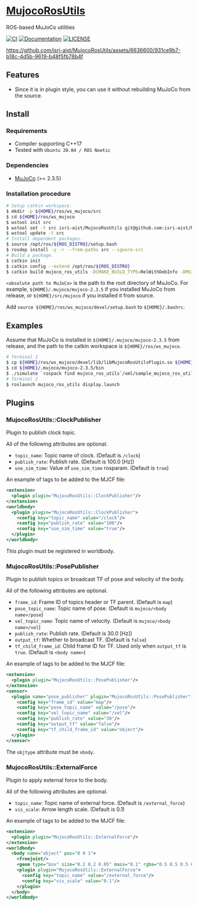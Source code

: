 # [MujocoRosUtils](https://github.com/isri-aist/MujocoRosUtils)
ROS-based MuJoCo utilities

[![CI](https://github.com/isri-aist/MujocoRosUtils/actions/workflows/ci.yaml/badge.svg)](https://github.com/isri-aist/MujocoRosUtils/actions/workflows/ci.yaml)
[![Documentation](https://img.shields.io/badge/doxygen-online-brightgreen?logo=read-the-docs&style=flat)](https://isri-aist.github.io/MujocoRosUtils/)
[![LICENSE](https://img.shields.io/github/license/isri-aist/MujocoRosUtils)](https://github.com/isri-aist/MujocoRosUtils/blob/master/LICENSE)

https://github.com/isri-aist/MujocoRosUtils/assets/6636600/931ce9b7-b18c-4d5b-9619-b48f5fb78b4f

## Features
- Since it is in plugin style, you can use it without rebuilding MuJoCo from the source.

## Install

### Requirements
- Compiler supporting C++17
- Tested with `Ubuntu 20.04 / ROS Noetic`

### Dependencies
- [MuJoCo](https://github.com/deepmind/mujoco) (>= 2.3.5)

### Installation procedure
```bash
# Setup catkin workspace.
$ mkdir -p ${HOME}/ros/ws_mujoco/src
$ cd ${HOME}/ros/ws_mujoco
$ wstool init src
$ wstool set -t src isri-aist/MujocoRosUtils git@github.com:isri-aist/MujocoRosUtils.git --git -y
$ wstool update -t src
# Install dependent packages.
$ source /opt/ros/${ROS_DISTRO}/setup.bash
$ rosdep install -y -r --from-paths src --ignore-src
# Build a package.
$ catkin init
$ catkin config --extend /opt/ros/${ROS_DISTRO}
$ catkin build mujoco_ros_utils -DCMAKE_BUILD_TYPE=RelWithDebInfo -DMUJOCO_ROOT_DIR=<absolute path to MuJoCo>
```
`<absolute path to MuJoCo>` is the path to the root directory of MuJoCo.
For example, `${HOME}/.mujoco/mujoco-2.3.5` if you installed MuJoCo from release, or `${HOME}/src/mujoco` if you installed it from source.

Add `source ${HOME}/ros/ws_mujoco/devel/setup.bash` to `${HOME}/.bashrc`.

## Examples
Assume that MuJoCo is installed in `${HOME}/.mujoco/mujoco-2.3.5` from release, and the path to the catkin workspace is `${HOME}/ros/ws_mujoco`.
```bash
# Terminal 1
$ cp ${HOME}/ros/ws_mujoco/devel/lib/libMujocoRosUtilsPlugin.so ${HOME}/.mujoco/mujoco-2.3.5/bin/mujoco_plugin
$ cd ${HOME}/.mujoco/mujoco-2.3.5/bin
$ ./simulate `rospack find mujoco_ros_utils`/xml/sample_mujoco_ros_utils.xml
# Terminal 2
$ roslaunch mujoco_ros_utils display.launch
```

## Plugins
### MujocoRosUtils::ClockPublisher
Plugin to publish clock topic.

All of the following attributes are optional.
- `topic_name`: Topic name of clock. (Default is `/clock`)
- `publish_rate`: Publish rate. (Default is 100.0 [Hz])
- `use_sim_time`: Value of `use_sim_time` rosparam. (Default is `true`)

An example of tags to be added to the MJCF file:
```xml
<extension>
  <plugin plugin="MujocoRosUtils::ClockPublisher"/>
</extension>
<worldbody>
  <plugin plugin="MujocoRosUtils::ClockPublisher">
    <config key="topic_name" value="/clock"/>
    <config key="publish_rate" value="100"/>
    <config key="use_sim_time" value="true"/>
  </plugin>
</worldbody>
```
This plugin must be registered in worldbody.

### MujocoRosUtils::PosePublisher
Plugin to publish topics or broadcast TF of pose and velocity of the body.

All of the following attributes are optional.
- `frame_id`: Frame ID of topics header or TF parent. (Default is `map`)
- `pose_topic_name`: Topic name of pose. (Default is `mujoco/<body name>/pose`)
- `vel_topic_name`: Topic name of velocity. (Default is `mujoco/<body name>/vel`)
- `publish_rate`: Publish rate. (Default is 30.0 [Hz])
- `output_tf`: Whether to broadcast TF. (Default is `false`)
- `tf_child_frame_id`: Child frame ID for TF. Used only when `output_tf` is `true`. (Default is `<body name>`)

An example of tags to be added to the MJCF file:
```xml
<extension>
  <plugin plugin="MujocoRosUtils::PosePublisher"/>
</extension>
<sensor>
  <plugin name="pose_publisher" plugin="MujocoRosUtils::PosePublisher" objtype="xbody" objname="object">
    <config key="frame_id" value="map"/>
    <config key="pose_topic_name" value="/pose"/>
    <config key="vel_topic_name" value="/vel"/>
    <config key="publish_rate" value="30"/>
    <config key="output_tf" value="false"/>
    <config key="tf_child_frame_id" value="object"/>
  </plugin>
</sensor>
```
The `objtype` attribute must be `xbody`.

### MujocoRosUtils::ExternalForce
Plugin to apply external force to the body.

All of the following attributes are optional.
- `topic_name`: Topic name of external force. (Default is `/external_force`)
- `vis_scale`: Arrow length scale. (Default is 0.1)

An example of tags to be added to the MJCF file:
```xml
<extension>
  <plugin plugin="MujocoRosUtils::ExternalForce"/>
</extension>
<worldbody>
  <body name="object" pos="0 0 1">
    <freejoint/>
    <geom type="box" size="0.2 0.2 0.05" mass="0.1" rgba="0.5 0.5 0.5 0.3"/>
    <plugin plugin="MujocoRosUtils::ExternalForce">
      <config key="topic_name" value="/external_force"/>
      <config key="vis_scale" value="0.1"/>
    </plugin>
  </body>
</worldbody>
```
